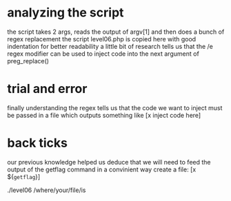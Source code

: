 # analyzing the script

the script takes 2 args, reads the output of argv[1] and then does a bunch of regex replacement
the script level06.php is copied here with good indentation for better readability
a little bit of research tells us that the /e regex modifier can be used to inject code into the next argument of preg_replace()


# trial and error

finally understanding the regex tells us that the code we want to inject must be passed in a file which outputs something like
[x inject code here]


# back ticks

our previous knowledge helped us deduce that we will need to feed the output of the getflag command in a convinient way
create a file:
[x ${`getflag`}]

./level06 /where/your/file/is
